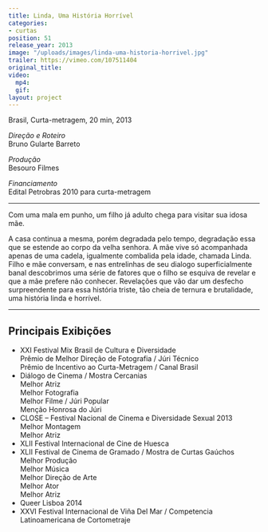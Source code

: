 ```yaml
---
title: Linda, Uma História Horrível
categories:
- curtas
position: 51
release_year: 2013
image: "/uploads/images/linda-uma-historia-horrivel.jpg"
trailer: https://vimeo.com/107511404
original_title: 
video:
  mp4: 
  gif: 
layout: project
---
```


Brasil, Curta-metragem, 20 min, 2013

_Direção e Roteiro_  
Bruno Gularte Barreto

_Produção_  
Besouro Filmes

_Financiamento_  
Edital Petrobras 2010 para curta-metragem

---

Com uma mala em punho, um filho já adulto chega para visitar sua idosa mãe.

A casa continua a mesma, porém degradada pelo tempo, degradação essa que se estende ao corpo da velha senhora. A mãe vive só acompanhada apenas de uma cadela, igualmente combalida pela idade, chamada Linda. Filho e mãe conversam, e nas entrelinhas de seu dialogo superficialmente banal descobrimos uma série de fatores que o filho se esquiva de revelar e que a mãe prefere não conhecer. Revelações que vão dar um desfecho surpreendente para essa história triste, tão cheia de ternura e brutalidade, uma história linda e horrível.

---

## Principais Exibições

- XXI Festival Mix Brasil de Cultura e Diversidade  
  Prêmio de Melhor Direção de Fotografia / Júri Técnico  
  Prêmio de Incentivo ao Curta-Metragem / Canal Brasil
- Diálogo de Cinema / Mostra Cercanias  
  Melhor Atriz  
  Melhor Fotografia  
  Melhor Filme / Júri Popular  
  Menção Honrosa do Júri
- CLOSE – Festival Nacional de Cinema e Diversidade Sexual 2013  
  Melhor Montagem  
  Melhor Atriz
- XLII Festival Internacional de Cine de Huesca
- XLII Festival de Cinema de Gramado / Mostra de Curtas Gaúchos  
  Melhor Produção  
  Melhor Música  
  Melhor Direção de Arte  
  Melhor Ator  
  Melhor Atriz
- Queer Lisboa 2014
- XXVI Festival Internacional de Viña Del Mar / Competencia Latinoamericana de Cortometraje
